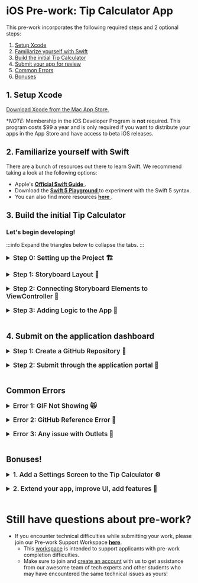 
# iOS Pre-work: Tip Calculator App

This pre-work incorporates the following required steps and 2 optional steps:

1. [Setup Xcode](#heading-1-setup-xcode)
1. [Familiarize yourself with Swift](#heading-2-familiarize-yourself-with-swift)
1. [Build the initial Tip Calculator](#heading-3-build-the-initial-tip-calculator)
1. [Submit your app for review](#heading-4-submit-on-the-application-dashboard)
1. [Common Errors](#heading-common-errors)
1. [Bonuses](#heading-bonuses)


## 1. Setup Xcode

<a href="https://itunes.apple.com/us/app/xcode/id497799835?mt=12#" target=blank> Download Xcode from the Mac App Store. </a>

**NOTE:* Membership in the iOS Developer Program is **not** required. This program costs $99 a year and is only required if you want to distribute your apps in the App Store and have access to beta iOS releases.

## 2. Familiarize yourself with Swift

There are a bunch of resources out there to learn Swift. We recommend taking a look at the following options:


* Apple's <a href="https://docs.swift.org/swift-book/GuidedTour/GuidedTour.html" target=blank> **Official Swift Guide** </a>.
<a href="" target=blank> </a>
* Download the <a href="https://docs.swift.org/swift-book/GuidedTour/GuidedTour.playground.zip" target=blank> **Swift 5 Playground** </a> to experiment with the Swift 5 syntax.
* You can also find more resources <a href="https://developer.apple.com/swift/resources/" target=blank> **here** </a>.


## 3. Build the initial Tip Calculator


### Let's begin developing! 

:::info
Expand the triangles below to collapse the tabs.
:::
 

<details>
<summary style="font-size:1.25em; font-weight: 600"> Step 0: Setting up the Project 🏗 </summary>

* Make sure you have the latest version of Xcode installed.
*  Open Xcode and click "Create a new Xcode project".
*  Under the **"iOS"** Tab, click on **"App"**, then click "Next".
*  Set the Interface to "Storyboard"
*  Make sure you set up your project as shown in the gif below.
*  Choose a location to save the project. *We recommend saving the project on your Desktop*.

<img src='https://i.imgur.com/S3xoM2r.gif' title='Xcode Setup' alt='Xcode Setup' />

</details>

<br>

<details>
<summary style="font-size:1.25em; font-weight: 600"> Step 1: Storyboard Layout 📱 </summary>

Drag 5 labels, 1 text field, and a segmented control bar from the Objects Libary. Drag them onto your View Controller in `Main.Storyboard`. See the gif below.

<img src='https://imgur.com/Yzmmb3E.gif' title='Objects Library' alt='Objects Library' />

Afterwards, check to see that your Tip Calculator storyboard elements looks like the image below.

<img src='https://imgur.com/idVTdtw.png' title='ViewController Layout' alt='ViewController Layout' height=500 />

We'll need to name and format the items on our Storyboard. This can be done in the  "Attributes Inspector" section, on the righthand side.

<img src='https://imgur.com/995vtYd.gif' title='Naming objects' alt='Naming objects' />

</details>

<br>


<details>
<summary style="font-size:1.25em; font-weight: 600"> Step 2: Connecting Storyboard Elements to ViewController 🚠</summary>

To connect the objects to our code, you'll need to open the Assistant Editor.
*Note: There are a few ways to open it.*

**1. Press and hold the `alt/option` button on your keyboard and click the file you want to open in the Assitant Editor.**

**2. Click the "Add Editor" button on the right button, click the top folder icon and click the `ViewController.swift` file, as shown below.**

<img src='https://imgur.com/j7t7AHt.gif' title='Assistant Editor Add Editor' alt='Assistant Editor Add Editor' />

**3. Click on the "Adjust Editor" options button and click "Assistant".**

<img src='https://imgur.com/MBNonBD.gif' title='Assistant Editor Adjust Editor' alt='Assistant Editor Adjust Editor' />

We need to connect our items to our code in the `ViewController.swift` file. To connect the UI elements to your ViewController, press and hold the <kbd> control </kbd> key (also called control-dragging) from the item in the Storyboard and move the mourse cursor to the swift file under the `viewDidLoad()` function. See the gif below on control-dragging.

<img src='https://i.imgur.com/3m3AIE2.gif' title='Xcode Control Drag' alt='Xcode Control Drag' />

Do this for the following objects:

* Text Field (name it `billAmountTextField`)
* Label, next to the 'Tip Percentage' label (name it `tipAmountLabel`)
* Segmented Control (name it `tipControl`)
* Label, next to the 'Total' label (name it `totalLabel`)
* Action from segment control, under the `override func viewDidLoad()` function (name it `calculateTip`). Like this:
	<img src='https://i.imgur.com/xrY8tnq.gif' title='Xcode Layout' alt='Xcode Layout' />

#### Checking Your Outlets

Make sure that your outlets are connected to your view controller by making sure they look like this:

<img src='https://imgur.com/YNbfpr2.png' title='Xcode Layout' alt='Xcode Layout' />

Another way to check is through the Document Outline. 

Check to make sure each item is connected by right-clicking the 'Tip Calculator' view controller in the `Main.storyboard` file, as shown below.

<img src='https://imgur.com/cpdKVbS.png' title='Verifying Item Connections' alt='Verifying Item Connections' />


:::warning
**NOTE:** If you see any outlets with a warning (⚠️) sign next to it, **remove it and reconnect them correctly!**
:::

</details>

<br>

<details>
<summary style="font-size:1.25em; font-weight: 600"> Step 3: Adding Logic to the App 🧠 </summary>

Now that everything is connected, we can begin coding.
In the `calculateTip` function, we need to do three things:

1. Get the initial bill amount and calculate the tips.
1. Calculate the total cost.
1. Update the tip and total labels.

Add the logic code to the function we created inside of the `caculateTip()`function:

<img src='https://imgur.com/KhtfW91.png' title='Calculate Tip' alt='Calculate Tip' />

You may notice that the tip and total don't display properly. To fix this, change the width of the tip percentage label and the total label.

After all this, go ahead and run your project and test it out on your desired iPhone simulator shown below:

<img src='https://imgur.com/1DD3mOj.png' title='Calculate Tip' alt='Calculate Tip' />


### ⚠️ Next Step: [Submit your Tip Calculator](#heading-4-submit-on-the-application-dashboard)

If your app works, push it to GitHub and record a gif of your working app. If you want to go above and beyond, try improving the UI and adding features. See below for some optional user stories.

###### Some ideas to improve the app are:

    - Create a tip slider that adjusts the tip percentage.
    - Make a tip splitting feature
    - A settings page to change the currency (based on global location) or the default tip


</details>

<br>



## 4. Submit on the application dashboard

<details>
<summary style="font-size:1.25em; font-weight: 600"> Step 1: Create a GitHub Repository 📕 </summary>

1. <a href="https://courses.codepath.org/snippets/ios_university/github_desktop#1-heading-github-desktop" target=blank> <b> Create Repository, Commit, and Push using GitHub Desktop </b> </a>
	- ⚠️ <b> NOTE: </b> If you prefer using terminal, feel free to check out our guide on using <a href="https://guides.codepath.com/ios/Using-Git-with-Terminal" target=blank> <b> Git + Terminal </b> </a>
1. **Save and update** this <a href="https://courses.codepath.org/snippets/ios_university/readme_templates/prework_readme.md?raw=true" target=blank><b> Tip Calculator - README Template </b></a> in your project repository as a `README.md` file and push it to GitHub 
	<img src='https://i.imgur.com/2MEcW8P.gif' title='saving readme file' width='' alt='saving readme file' />
1. After making your first commit/push, double check that your repository is `public`
	- Go to your github.com dashboard, click on your prework project, select the settings tab and scroll all the way down
	- It should look something like this
		- <img src='https://i.imgur.com/LdJ4P5t.png' title='Public Repo' width='' alt='Public Repo' />
1. Create GIF of your project and add it to your `README.md`
	- <a href="https://hackmd.io/@codepath-tfs/record-gifs-quicktime" target=blank> Creating a Gif (using QuickTime) </a> – **Does NOT** require downloading tools
	- <a href="https://www.youtube.com/watch?v=8ELbIR67-cQ&list=PLrT2tZ9JRrf6oUda8qqSMwrJWn-SM-BQT&index=4" target=blank>Creating a Gif (using Recordit)</a> *2:15* – **Requires** downloading tool

:::warning

**GIF Recording Tools**

- <a href="http://recordit.co/" target=blank> Recordit </a>
- <a href="https://getkap.co/" target=blank> Kap </a>

:::


</details>

<br>


<details>
<summary style="font-size:1.25em; font-weight: 600"> Step 2: Submit through the application portal 🙌 </summary>

1. Head to the <a href="https://apply.codepath.org/dashboard" target=blank> application dashboard </a> and click the **SUBMIT** button in the *Pre-work Status* section. 
<img src="https://i.imgur.com/WzXvbgU.png" height=400 /><br>  

**NOTE:** If you can't find this section, try to log out of your GitHub, refresh the page, and then log back in.

1. Complete the submission form

- **Field 1:** Enter your Tip Calculator GitHub repo URL
- **Field 2:** Enter the URL of your App walkthrough gif
  - Example: `https://i.imgur.com/my_walkthrough.gif`
  	^ Make sure your GIF link ends with `.gif`, otherwise it won't work!
		^ You can test it in an *incognito/private mode* in your browser as well
- **Field 3:** Enter about how many hours you spent on the pre-work. (There is no right or wrong answer here)
- **Field 4:** Enter any additional info (optional).

1. Click the **Submit** button to submit your pre-work 👍

Congratulations on completing the required portion of the pre-work! The remaining steps are optional, but **completing them will significantly improve your chances of being accepted** into the class.

:::success
**🎉 Congratulations, you finished the tip calculator! 🎉**
:::


### Excellent Past Submissions 💯

Here are some examples of excellent past submissions. It only takes a couple hours to implement the basic version, but you should spend more time exploring the iOS framework.

- Examples with Animations

<img src='https://github.com/naeims/tipcalculator/raw/master/anim_tip_calculator.gif' title='img' width='200' alt='img' /> <img src='http://i.imgur.com/8Ra8d4j.gif' title='img' width='200' alt='img' /> <img src='https://github.com/peterbai/ios-tip-calculator/raw/master/gif/gif-currency-01.gif' title='img' width='200' alt='img' />

- Examples with Dark Mode Enabled

<img src='https://github.com/membriux/CodePath-iOS/raw/main/TipCalculator/walkthrough.gif' title='dark mode' width='200' alt='img'/>
<img src='https://i.imgur.com/vDUlI9p.gif' width='200' title='dark mode'/>

</details>

<br>

## Common Errors

<details>
<summary style="font-size:1.25em; font-weight: 600"> Error 1: GIF Not Showing 🙀</summary>

For the GIF to show, make sure that your link has the file extension at the end (.gif)

Here is an example URL of how it should look:
<a href="https://i.imgur.com/JL1snRo.gif" target=blank> https://i.imgur.com/JL1snRo.gif </a>

^^ *Notice* the ***.gif*** extension at the end

On your readme md file, the markdown should look like this:
`![](https://i.imgur.com/JL1snRo.gif)`

We recommend using these tools to help you record GIFs on your computer:

:::warning

**GIF Recording Tools**

- <a href="http://recordit.co/" target=blank> Recordit </a>
- <a href="https://getkap.co/" target=blank> Kap </a>

:::

</details>

<br>


<details>
<summary style="font-size:1.25em; font-weight: 600"> Error 2: GitHub Reference Error 🐙 </summary>

**ERROR: GitHub reference 'refs/heads/master' not found (-9)**

This problem has many solutions to it. Here a few links to help you fix it:

SOLUTIONS 

1. https://stackoverflow.com/questions/30809205/couldnt-set-refs-heads-master-when-commit
2. https://stackoverflow.com/questions/33262304/cannot-resolve-git-xcode-7-repository-issue-commit-fails-error-building-trees
3. https://github.com/desktop/desktop/issues/3838#issuecomment-359297523

If those solutions don't work, you can create another GitHub repo and simply copy/paste your project in that repo folder.

</details>

<br>



<details>
<summary style="font-size:1.25em; font-weight: 600"> Error 3: Any issue with Outlets 🔌</summary>

This is most likely an issue with your outlets. Go to the outlets menu on the storyboard and verify that your outlets are connected correctly.

This can be caused when you create and delete a current outlet and create a new one. 

The image below shows how an outlet is made correctly:

![](https://raw.githubusercontent.com/jonkykong/SideMenu/master/etc/Screenshot3.png)

The second image shows an outlet that was broken (the broken outlet is the one with a warning sign <img alt="warning" title="warning" src="/images/emoji/unicode/26a0.png"}" style="vertical-align:middle" width="20" height="20" /> next to it):

![](https://i.imgur.com/CjpWKIm.png)

</details>

<br>


## Bonuses!


<details>
<summary style="font-size:1.25em; font-weight: 600"> 1. Add a Settings Screen to the Tip Calculator ⚙️</summary>

Example Apps with settings screen: 

<img src='https://media.giphy.com/media/l580imUdTxyeKq8OaB/giphy.gif' width='200' title='img'/>
<img src='https://i.imgur.com/b51YqaJ.mp4' width='200' title'img'/>

### Enable Navigation between Screens

Now that we are adding a second screen to our app, we'll want to enable navigation from our first screen. We'll be using <a href="http://guides.codepath.org/ios/Using-Navigation-Controllers" target=blank> "push" navigation </a> to allow the user to go from the main tip screen to the settings screen.

The first step in enabling push navigation is to embed our tip ViewController inside of a UINavigationController. After opening `Main.storyboard` and selecting the `ViewController`, select `Editor => Embed In => Navigation Controller` from the Xcode menu. The steps are also shown in the following gif:

![](https://i.imgur.com/8w0jLlX.gif)

Next, we'll move on to creating the settings screen.

### Create a Settings View Controller

Every screen in your application is implemented by a view controller. A view controller has two parts: the designed part that's in the Storyboard and an Swift class that contains the code for that screen.

If a screen in the application doesn't require any code, then it can use the default UIViewController. However, as soon as you need to handle events like a user tapping on the screen, then you need to create a custom view controller for that screen.

1. For our settings screen, we need a custom view controller (`SettingsViewController`):

- Create the class (File -> New -> File -> Cocoa Touch Class) with the following options:

  <img src='https://i.imgur.com/ZRAM1Bk.png' title='SettingsVC' width='' alt='SettingsVC' />

- Then, use the "Object Library" to add a View Controller to the `Main.storyboard` and associate it with the `SettingsViewController` class:

    <img src='https://i.imgur.com/Vght24Z.gif' title='storyboard_settings_vc' width='' alt='storyboard_settings_vc' />


1. Now we need a button for the user to tap to open the settings screen:
  
- We'll do this by adding a button to the navigation bar:

	<img src='https://i.imgur.com/0gJ9OvP.gif' title='bar button settings' width='' alt='bar button settings' />

- Note: If you don't see the text "Tip Calculator" in your navigation bar, you can configure this in the `viewDidLoad` method of your Tip ViewController:

    ```swift
    override func viewDidLoad() {
        super.viewDidLoad()

        // Sets the title in the Navigation Bar
        self.title = "Tip Calculator"

        // ...
     }
       ```

- Let's go back to the `Main.storyboard` and check out our`BarButtonItem` called 'Settings'. Lets make this button take "segue" us to the `SettingsViewController` when we tap on it:

	<img src='https://i.imgur.com/dMpcSYt.gif' title='Segue to Settings' width='' alt='Segue to Settings' />


- **Note:** You'll need to ctrl-drag from the `BarButtonItem` to the `SettingsViewController` to create the show segue.

**Additional info:** In iOS, navigation stacks are one of the most common navigation mechanisms. You've seen it in many apps when you tap a button a new view slides in from the right. When you tap the back button, the previous view slides in from the left. A UINavigationController maintains the stack of view controllers and you can push new view controllers onto the stack. The back button is automatically added and tapping on the back button will pop the most recent view controller.

### Designing the Settings Screen

The purpose of the settings screen is to configure the default tip percentage. In the `SettingsViewController` we added to the Main Storyboard, design what you think the SettingsViewController should look like.

### Loading and Saving

There are several different ways to save data in iOS. The simplest to use is called <a href="http://guides.codepath.org/ios/UserDefaults" target=blank> UserDefaults </a>. UserDefaults allows you to save arbitrary keys and values and then retrieve these later from anywhere in your app.

Note the `synchronize` call. NSUserDefaults automatically and periodically synchronizes, but to manually flush the keys and values to disk, call [synchronize](https://developer.apple.com/library/ios/documentation/Cocoa/Reference/Foundation/Classes/NSUserDefaults_Class/#//apple_ref/occ/instm/NSUserDefaults/synchronize) to guarantee that your updates are saved.

For the Tip Calculator, you can save the new default tip percentage each time the user changes it on the settings screen.

### View Controller Lifecycle

When returning to the main `TipViewController` from the settings screen, it would be good to have the tip percentage reflect the new default value. One way to do that is load the tip percentage from UserDefaults whenever the view appears.

A view controller has a series of "lifecycle" methods that are called at various stages. When the view controller is initially set up, `viewDidLoad` is called. As it is shown `viewWillAppear` and `viewDidAppear` are called. As it is hidden `viewWillDisappear` and `viewDidDisappear` are called. The lifecycle methods are split into two methods (i.e. `viewWillAppear` and `viewDidAppear`) because sometimes you want some behavior to happen before the transition animation starts or after the transition animation ends.

In `TipViewController.swift`, try adding the following methods and watch the console output as you navigate into the settings view and back. Note the comment in `viewWillAppear` about retrieving the default tip percentage.

```swift
override func viewWillAppear(_ animated: Bool) {
    super.viewWillAppear(animated)
    print("view will appear")
    // This is a good place to retrieve the default tip percentage from UserDefaults
    // and use it to update the tip amount
}

override func viewDidAppear(_ animated: Bool) {
    super.viewDidAppear(animated)
    print("view did appear")
}

override func viewWillDisappear(_ animated: Bool) {
    super.viewWillDisappear(animated)
    print("view will disappear")
}

override func viewDidDisappear(_ animated: Bool) {
    super.viewDidAppear(animated)
    print("view did disappear")
}
```

### Animating View Properties (Optional)

<a href="http://guides.codepath.org/ios/Animating-View-Properties" target=blank> Animating view properties </a> is a great way to improve your UI. Many UIView properties can be animated, including frame, center, backgroundColor, alpha, transform, etc.

Be sure to include in the README an updated GIF walkthrough.

</details>

<br>

<details>
<summary style="font-size:1.25em; font-weight: 600"> 2. Extend your app, improve UI, add features 🎨 </summary>

Try your hand at implementing the following user stories and any other extensions of your own choosing:

- Remember the bill amount across app restarts. After an extended period of time, clear the state. This is a UI trick that Apple uses with the Spotlight app. If you return there a minute later, it will show your most recent search. if you return 10 minutes later, it defaults to blank. To implement this, plug into the application lifecycle and track time using NSDate.
- Use locale specific currency and currency thousands separator.
- Add a light/dark color theme to the settings view. In viewWillAppear, update views with the correct theme colors.
- Make sure the keyboard is always visible and the bill amount is always the first responder. This way the user doesn't have to tap anywhere to use this app. Just launch the app and start typing.
- Add animations to your UI
- The Tip calculator has a very primitive UI. Feel free to play with colors, layout, or even modify the UI to improve it.


</details>

<br>

# Still have questions about pre-work?

* If you encounter technical difficulties while submitting your work, please join our Pre-work Support Workspace **[here](https://go.codepath.org/preworkslack)**. 
  - This [workspace](https://go.codepath.org/preworkslack) is intended to support applicants with pre-work completion difficulties. 
  - Make sure to join and [create an account](https://go.codepath.org/preworkslack) with us to get assistance from our awesome team of tech experts and other students who may have encountered the same technical issues as yours!
